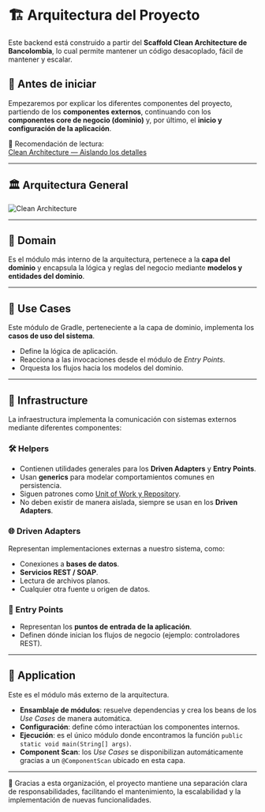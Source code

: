 # 🏗️ Arquitectura del Proyecto

Este backend está construido a partir del **Scaffold Clean Architecture de Bancolombia**, lo cual permite mantener un código desacoplado, fácil de mantener y escalar.

## 📖 Antes de iniciar

Empezaremos por explicar los diferentes componentes del proyecto, partiendo de los **componentes externos**, continuando con los **componentes core de negocio (dominio)** y, por último, el **inicio y configuración de la aplicación**.

📌 Recomendación de lectura:  
[Clean Architecture — Aislando los detalles](https://medium.com/bancolombia-tech/clean-architecture-aislando-los-detalles-4f9530f35d7a)

---

## 🏛️ Arquitectura General

![Clean Architecture](https://miro.medium.com/max/1400/1*ZdlHz8B0-qu9Y-QO3AXR_w.png)

---

## 🔹 Domain

Es el módulo más interno de la arquitectura, pertenece a la **capa del dominio** y encapsula la lógica y reglas del negocio mediante **modelos y entidades del dominio**.

---

## 🔹 Use Cases

Este módulo de Gradle, perteneciente a la capa de dominio, implementa los **casos de uso del sistema**.

- Define la lógica de aplicación.
- Reacciona a las invocaciones desde el módulo de *Entry Points*.
- Orquesta los flujos hacia los modelos del dominio.

---

## 🔹 Infrastructure

La infraestructura implementa la comunicación con sistemas externos mediante diferentes componentes:

### 🛠️ Helpers
- Contienen utilidades generales para los **Driven Adapters** y **Entry Points**.
- Usan **generics** para modelar comportamientos comunes en persistencia.
- Siguen patrones como [Unit of Work y Repository](https://medium.com/@krzychukosobudzki/repository-design-pattern-bc490b256006).
- No deben existir de manera aislada, siempre se usan en los **Driven Adapters**.

### 🌐 Driven Adapters
Representan implementaciones externas a nuestro sistema, como:
- Conexiones a **bases de datos**.
- **Servicios REST / SOAP**.
- Lectura de archivos planos.
- Cualquier otra fuente u origen de datos.

### 🎯 Entry Points
- Representan los **puntos de entrada de la aplicación**.
- Definen dónde inician los flujos de negocio (ejemplo: controladores REST).

---

## 🔹 Application

Este es el módulo más externo de la arquitectura.

- **Ensamblaje de módulos**: resuelve dependencias y crea los beans de los *Use Cases* de manera automática.
- **Configuración**: define cómo interactúan los componentes internos.
- **Ejecución**: es el único módulo donde encontramos la función `public static void main(String[] args)`.
- **Component Scan**: los *Use Cases* se disponibilizan automáticamente gracias a un `@ComponentScan` ubicado en esta capa.

---

📌 Gracias a esta organización, el proyecto mantiene una separación clara de responsabilidades, facilitando el mantenimiento, la escalabilidad y la implementación de nuevas funcionalidades.
